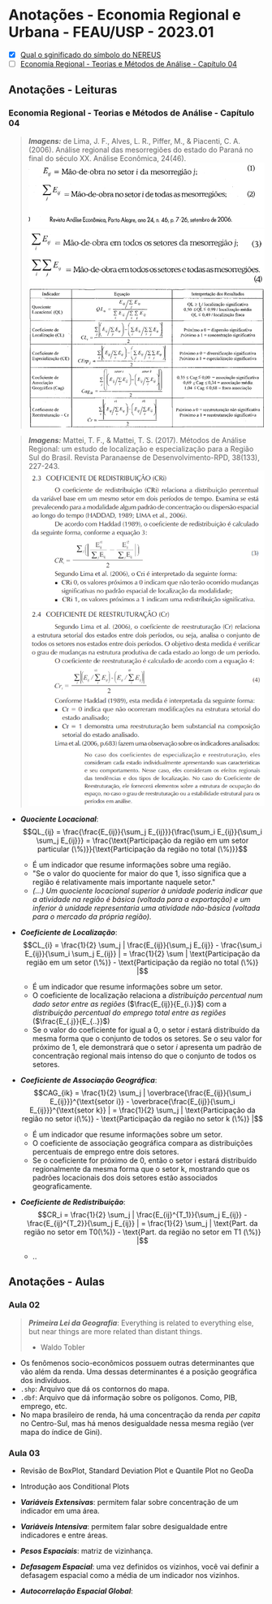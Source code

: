 # Anotações - Economia Regional e Urbana - FEAU/USP - 2023.01

- [x] [Qual o sginificado do símbolo do NEREUS](http://www.usp.br/nereus/wp-content/uploads/Qual-o-significado-do-s%C3%ADmbolo-do-NEREUS.pdf)
- [ ] [Economia Regional - Teorias e Métodos de Análise - Capítulo 04](bibliografia/Economia%20Regional%20-%20Teorias%20e%20Métodos%20de%20Análise%20-%20Capítulo%2004.pdf)

## Anotações - Leituras

### Economia Regional - Teorias e Métodos de Análise - Capítulo 04

> ***Imagens:*** de Lima, J. F., Alves, L. R., Piffer, M., & Piacenti, C. A. (2006). Análise regional das mesorregiões do estado do Paraná no final do século XX. Análise Econômica, 24(46).
> ![](assets/2023-03-19-12-11-18.png)
> ![](assets/2023-03-19-12-11-35.png)
> ![](assets/2023-03-19-12-09-21.png)

> ***Imagens:*** Mattei, T. F., & Mattei, T. S. (2017). Métodos de Análise Regional: um estudo de localização e especialização para a Região Sul do Brasil. Revista Paranaense de Desenvolvimento-RPD, 38(133), 227-243.
> ![](assets/2023-03-19-15-26-20.png)
> ![](assets/2023-03-19-22-12-42.png)


- ***Quociente Locacional***: $$QL_{ij} = \frac{\frac{E_{ij}}{\sum_j E_{ij}}}{\frac{\sum_i E_{ij}}{\sum_i \sum_j E_{ij}}} = \frac{\text{Participação da região em um setor particular (\%)}}{\text{Participação da região no total (\%)}}$$ 

  - É um indicador que resume informações sobre uma região.
  - "Se o valor do quociente for maior do que 1, isso significa que a região é relativamente mais importante naquele setor."
  - *(...) Um quociente locacional superior à unidade poderia indicar que a atividade na região é básica (voltada para a exportação) e um inferior à unidade representaria uma atividade não-básica (voltada para o mercado da própria região).*

- ***Coeficiente de Localização***: $$CL_{i} = \frac{1}{2} \sum_j | \frac{E_{ij}}{\sum_j E_{ij}} - \frac{\sum_i E_{ij}}{\sum_i \sum_j E_{ij}} | = \frac{1}{2} \sum | \text{Participação da região em um setor (\%)} - \text{Participação da região no total (\%)} |$$
  
  - É um indicador que resume informações sobre um setor.
  - O coeficiente de localização relaciona a *distribuição percentual num dado setor entre as regiões* ($\frac{E_{ij}}{E_{i.}}$) com a *distribuição percentual do emprego total entre as regiões* ($\frac{E_{.j}}{E_{..}}$)
  - Se o valor do coeficiente for igual a 0, o setor *i* estará distribuído da mesma forma que o conjunto de todos os setores. Se o seu valor for próximo de 1, ele demonstrará que o setor *i* apresenta um padrão de concentração regional mais intenso do que o conjunto de todos os setores.

- ***Coeficiente de Associação Geográfica***: $$CAG_{ik} = \frac{1}{2} \sum_j | \overbrace{\frac{E_{ij}}{\sum_i E_{ij}}}^{\text{setor i}} - \overbrace{\frac{E_{ij}}{\sum_i E_{ij}}}^{\text{setor k}} | = \frac{1}{2} \sum_j | \text{Participação da região no setor i(\%)} - \text{Participação da região no setor k (\%)} |$$
  
  - É um indicador que resume informações sobre um setor.
  - O coeficiente de associação geográfica compara as distribuições percentuais de emprego entre dois setores.
  - Se o coeficiente for próximo de 0, então o setor i estará distribuído regionalmente da mesma forma que o setor k, mostrando que os padrões locacionais dos dois setores estão associados geograficamente.

- ***Coeficiente de Redistribuição***: $$CR_i = \frac{1}{2} \sum_j | \frac{E_{ij}^{T_1}}{\sum_j E_{ij}} - \frac{E_{ij}^{T_2}}{\sum_j E_{ij}} | = \frac{1}{2} \sum_j | \text{Part. da região no setor em T0(\%)} - \text{Part. da região no setor em T1 (\%)} |$$
  - ..


## Anotações - Aulas

### Aula 02

> ***Primeira Lei da Geografia***: Everything is related to everything else, but near things are more related than distant things.
>
> - Waldo Tobler

- Os fenômenos socio-econômicos possuem outras determinantes que vão além da renda. Uma dessas determinantes é a posição geográfica dos indivíduos.
- `.shp`: Arquivo que dá os contornos do mapa.
- `.dbf`: Arquivo que dá informação sobre os polígonos. Como, PIB, emprego, etc.
- No mapa brasileiro de renda, há uma concentração da renda *per capita* no Centro-Sul, mas há menos desigualdade nessa mesma região (ver mapa do índice de Gini).

### Aula 03

- Revisão de BoxPlot, Standard Deviation Plot e Quantile Plot no GeoDa
- Introdução aos Conditional Plots
- ***Variáveis Extensivas***: permitem falar sobre concentração de um indicador em uma área.
- ***Variáveis Intensiva***: permitem falar sobre desigualdade entre indicadores e entre áreas.

- ***Pesos Espaciais***: matriz de vizinhança.
- ***Defasagem Espacial***: uma vez definidos os vizinhos, você vai definir a defasagem espacial como a média de um indicador nos vizinhos.
- ***Autocorrelação Espacial Global***: